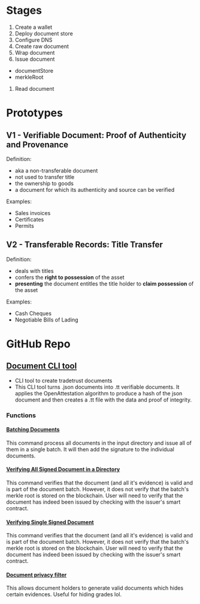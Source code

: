 # Stages
1. Create a wallet
1. Deploy document store
1. Configure DNS
1. Create raw document
1. Wrap document
1. Issue document
  - documentStore
  - merkleRoot
1. Read document

# Prototypes
## V1 - Verifiable Document: Proof of Authenticity and Provenance
Definition:
- aka a non-transferable document
- not used to transfer title
- the ownership to goods
- a document for which its authenticity and source can be verified

Examples:
- Sales invoices
- Certificates
- Permits

## V2 - Transferable Records: Title Transfer
Definition:
- deals with titles
- confers the __right to possession__ of the asset
- __presenting__ the document entitles the title holder to __claim possession__ of the asset

Examples:
- Cash Cheques
- Negotiable Bills of Lading

# GitHub Repo
## [Document CLI tool](https://github.com/TradeTrust/tradetrust-cli)
- CLI tool to create tradetrust documents
- This CLI tool turns .json documents into .tt verifiable documents. It applies the OpenAttestation algorithm to produce a hash of the json document and then creates a .tt file with the data and proof of integrity.
### Functions
#### [Batching Documents](https://github.com/TradeTrust/tradetrust-cli#batching-documents)
This command process all documents in the input directory and issue all of them in a single batch. It will then add the signature to the individual documents.
#### [Verifying All Signed Document in a Directory](https://github.com/TradeTrust/tradetrust-cli#verifying-all-signed-document-in-a-directory)
This command verifies that the document (and all it's evidence) is valid and is part of the document batch. However, it does not verify that the batch's merkle root is stored on the blockchain. User will need to verify that the document has indeed been issued by checking with the issuer's smart contract.
#### [Verifying Single Signed Document](https://github.com/TradeTrust/tradetrust-cli#verifying-single-signed-document)
This command verifies that the document (and all it's evidence) is valid and is part of the document batch. However, it does not verify that the batch's merkle root is stored on the blockchain. User will need to verify that the document has indeed been issued by checking with the issuer's smart contract.
#### [Document privacy filter](https://github.com/TradeTrust/tradetrust-cli#document-privacy-filter)
This allows document holders to generate valid documents which hides certain evidences. Useful for hiding grades lol.
